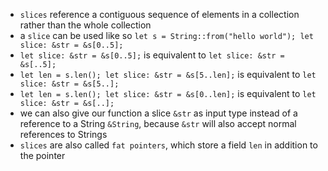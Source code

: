 - `slices` reference a contiguous sequence of elements in a collection rather than the whole collection
- a `slice` can be used like so `let s = String::from("hello world"); let slice: &str = &s[0..5];`
- `let slice: &str = &s[0..5];` is equivalent to `let slice: &str = &s[..5];`
- `let len = s.len(); let slice: &str = &s[5..len];` is equivalent to `let slice: &str = &s[5..];`
- `let len = s.len(); let slice: &str = &s[0..len];` is equivalent to `let slice: &str = &s[..];`
- we can also give our function a slice `&str` as input type instead of a reference to a String `&String`, because `&str` will also accept normal references to Strings
- `slices` are also called `fat pointers`, which store a field `len` in addition to the pointer